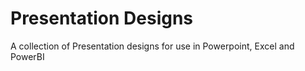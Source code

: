 # Presentation Designs
A collection of Presentation designs for use in Powerpoint, Excel and PowerBI
